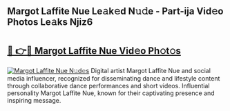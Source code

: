 ## Margot Laffite Nue Le𝚊k𝚎d N𝚞𝚍e - Part-ija Vid𝚎o Photos Le𝚊ks Njiz6

# <h2><a href="http://fb6c4w6.evod.top/?m=Margot+Laffite+Nue">🔗 👉🔴 Margot Laffite Nue Vid𝚎o Ph𝚘t𝚘s</a></h2>

[![Margot Laffite Nue N𝚞d𝚎s](https://i.imgur.com/8V9OHl7.gif)](http://fb6c4w6.evod.top/?m=Margot+Laffite+Nue)
Digital artist Margot Laffite Nue and social media influencer, recognized for disseminating dance and lifestyle content through collaborative dance performances and short videos. Influential personality Margot Laffite Nue, known for their captivating presence and inspiring message. 
